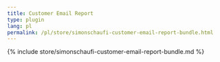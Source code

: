 ```yaml
---
title: Customer Email Report
type: plugin
lang: pl
permalink: /pl/store/simonschaufi-customer-email-report-bundle.html
---
```


{% include store/simonschaufi-customer-email-report-bundle.md %}
